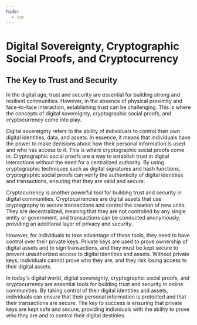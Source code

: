 ```yaml
---
hide:
  - toc
---
```


# Digital Sovereignty, Cryptographic Social Proofs, and Cryptocurrency

## The Key to Trust and Security

In the digital age, trust and security are essential for building strong and resilient communities. However, in the absence of physical proximity and face-to-face interaction, establishing trust can be challenging. This is where the concepts of digital sovereignty, cryptographic social proofs, and cryptocurrency come into play.

Digital sovereignty refers to the ability of individuals to control their own digital identities, data, and assets. In essence, it means that individuals have the power to make decisions about how their personal information is used and who has access to it. This is where cryptographic social proofs come in. Cryptographic social proofs are a way to establish trust in digital interactions without the need for a centralized authority. By using cryptographic techniques such as digital signatures and hash functions, cryptographic social proofs can verify the authenticity of digital identities and transactions, ensuring that they are valid and secure.

Cryptocurrency is another powerful tool for building trust and security in digital communities. Cryptocurrencies are digital assets that use cryptography to secure transactions and control the creation of new units. They are decentralized, meaning that they are not controlled by any single entity or government, and transactions can be conducted anonymously, providing an additional layer of privacy and security.

However, for individuals to take advantage of these tools, they need to have control over their private keys. Private keys are used to prove ownership of digital assets and to sign transactions, and they must be kept secure to prevent unauthorized access to digital identities and assets. Without private keys, individuals cannot prove who they are, and they risk losing access to their digital assets.

In today's digital world, digital sovereignty, cryptographic social proofs, and cryptocurrency are essential tools for building trust and security in online communities. By taking control of their digital identities and assets, individuals can ensure that their personal information is protected and that their transactions are secure. The key to success is ensuring that private keys are kept safe and secure, providing individuals with the ability to prove who they are and to control their digital destinies.
